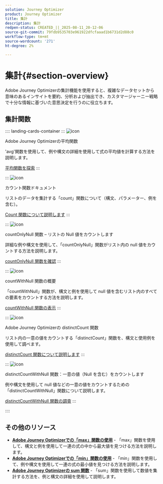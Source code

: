 ```yaml
---
solution: Journey Optimizer
product: Journey Optimizer
title: 集計
description: 集計
redpen-status: CREATED_||_2025-08-11_20-12-06
source-git-commit: 79fdb9535703e961922dfcfaaad1b6731d2d88c0
workflow-type: tm+mt
source-wordcount: '271'
ht-degree: 2%

---
```



# 集計{#section-overview}

Adobe Journey Optimizerの集計機能を使用すると、複雑なデータセットから意味のあるインサイトを要約、分析および抽出でき、カスタマージャーニー戦略で十分な情報に基づいた意思決定を行うのに役立ちます。

## 集計関数

:::: landing-cards-container
:::
![icon](https://cdn.experienceleague.adobe.com/icons/code-branch.svg?lang=ja)

Adobe Journey Optimizerの平均関数

&#39;avg&#39;関数を使用して、例や構文の詳細を使用して式の平均値を計算する方法を説明します。

[平均関数を探索](../using/building-journeys/functions/functionavg.md)
:::

:::
![icon](https://cdn.experienceleague.adobe.com/icons/code-branch.svg?lang=ja)

カウント関数ドキュメント

リストのデータを集計する「count」関数について（構文、パラメーター、例を含む）。

[Count 関数について説明します](../using/building-journeys/functions/functioncount.md)
:::

:::
![icon](https://cdn.experienceleague.adobe.com/icons/code-branch.svg?lang=ja)

countOnlyNull 関数 – リストの Null 値をカウントします

詳細な例や構文を使用して、「countOnlyNull」関数がリスト内の null 値をカウントする方法を説明します。

[countOnlyNull 関数を確認](../using/building-journeys/functions/functioncountonlynull.md)
:::

:::
![icon](https://cdn.experienceleague.adobe.com/icons/code-branch.svg?lang=ja)

countWithNull 関数の概要

「countWithNull」関数が、構文と例を使用して null 値を含むリスト内のすべての要素をカウントする方法を説明します。

[countWithNull 関数の表示](../using/building-journeys/functions/functioncountwithnull.md)
:::

:::
![icon](https://cdn.experienceleague.adobe.com/icons/code-branch.svg?lang=ja)

Adobe Journey Optimizerの distinctCount 関数

リスト内の一意の値をカウントする「distinctCount」関数を、構文と使用例を使用して調べます。

[distinctCount 関数について説明します](../using/building-journeys/functions/functiondistinctcount.md)
:::

:::
![icon](https://cdn.experienceleague.adobe.com/icons/code-branch.svg?lang=ja)

distinctCountWithNull 関数：一意の値（Null を含む）をカウントします

例や構文を使用して null 値などの一意の値をカウントするための「distinctCountWithNull」関数について説明します。

[distinctCountWithNull 関数の調査](../using/building-journeys/functions/functiondistinctcountwithnull.md)
:::

::::


## その他のリソース

- **[Adobe Journey Optimizerでの「max」関数の使用](../using/building-journeys/functions/functionmax.md)** - 「max」関数を使用して、構文と例を使用して一連の式の中から最大値を見つける方法を説明します。
- **[Adobe Journey Optimizerでの「min」関数の使用](../using/building-journeys/functions/functionmin.md)** - 「min」関数を使用して、例や構文を使用して一連の式の最小値を見つける方法を説明します。
- **[Adobe Journey Optimizerの sum 関数](../using/building-journeys/functions/functionsum.md)** - 「sum」関数を使用して数値を集計する方法を、例と構文の詳細を使用して説明します。
